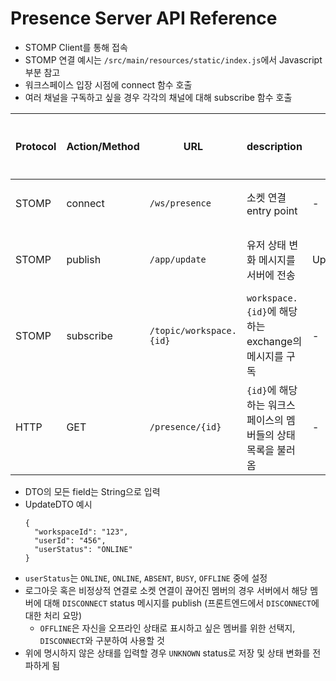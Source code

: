 # Presence Server API Reference
- STOMP Client를 통해 접속
- STOMP 연결 예시는 `/src/main/resources/static/index.js`에서 Javascript 부분 참고
- 워크스페이스 입장 시점에 connect 함수 호출
- 여러 채널을 구독하고 싶을 경우 각각의 채널에 대해 subscribe 함수 호출

| Protocol | Action/Method   | URL                      | description                              | DTO       | Return          | 호출 시점 |
|----------|-----------------|--------------------------|------------------------------------------|-----------|-----------------|-------|
| STOMP    | connect         | `/ws/presence`           | 소켓 연결 entry point                        | -         | -               | 연결 시  |
| STOMP    | publish         | `/app/update`            | 유저 상태 변화 메시지를 서버에 전송                     | UpdateDTO | UpdateDTO       | 서비스 중 |
| STOMP    | subscribe       | `/topic/workspace.{id}`  | `workspace.{id}`에 해당하는 exchange의 메시지를 구독 | -         | -               | 연결 시  |
| HTTP     | GET             | `/presence/{id}`         | `{id}`에 해당하는 워크스페이스의 멤버들의 상태 목록을 불러옴     | -         | List<UpdateDTO> | 서비스 중 |

- DTO의 모든 field는 String으로 입력
- UpdateDTO 예시
  ```
  {
    "workspaceId": "123",
    "userId": "456",
    "userStatus": "ONLINE"
  }
  ```
- `userStatus`는 `ONLINE`, `ONLINE`, `ABSENT`, `BUSY`, `OFFLINE` 중에 설정
- 로그아웃 혹은 비정상적 연결로 소켓 연결이 끊어진 멤버의 경우 서버에서 해당 멤버에 대해 `DISCONNECT` status 메시지를 publish (프론트엔드에서 `DISCONNECT`에 대한 처리 요망)
  - `OFFLINE`은 자신을 오프라인 상태로 표시하고 싶은 멤버를 위한 선택지, `DISCONNECT`와 구분하여 사용할 것
- 위에 명시하지 않은 상태를 입력할 경우 `UNKNOWN` status로 저장 및 상태 변화를 전파하게 됨
